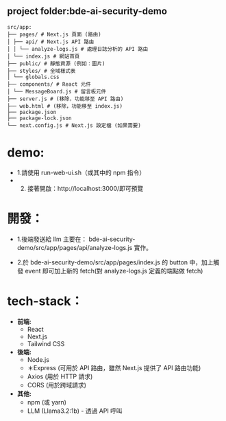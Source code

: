 ## project folder:bde-ai-security-demo

```plaintext
src/app:
├── pages/ # Next.js 頁面 (路由)
│ ├── api/ # Next.js API 路由
│ │ └── analyze-logs.js # 處理日誌分析的 API 路由
│ └── index.js # 網站首頁
├── public/ # 靜態資源 (例如：圖片)
├── styles/ # 全域樣式表
│ └── globals.css
├── components/ # React 元件
│ └── MessageBoard.js # 留言板元件
├── server.js # (移除，功能移至 API 路由)
├── web.html # (移除，功能移至 index.js)
├── package.json
├── package-lock.json
└── next.config.js # Next.js 設定檔 (如果需要)
```

# demo:

- 1.請使用 run-web-ui.sh（或其中的 npm 指令）
- 2. 接著開啟：http://localhost:3000/即可預覽

# 開發：

- 1.後端發送給 llm 主要在：
  bde-ai-security-demo/src/app/pages/api/analyze-logs.js
  實作。

- 2.於 bde-ai-security-demo/src/app/pages/index.js 的 button 中，加上觸發 event 即可加上新的 fetch(對 analyze-logs.js 定義的端點做 fetch)

# tech-stack：

- **前端:**
  - React
  - Next.js
  - Tailwind CSS
- **後端:**
  - Node.js
  - ＊Express (可用於 API 路由，雖然 Next.js 提供了 API 路由功能)
  - Axios (用於 HTTP 請求)
  - CORS (用於跨域請求)
- **其他:**
  - npm (或 yarn)
  - LLM (Llama3.2:1b) - 透過 API 呼叫
